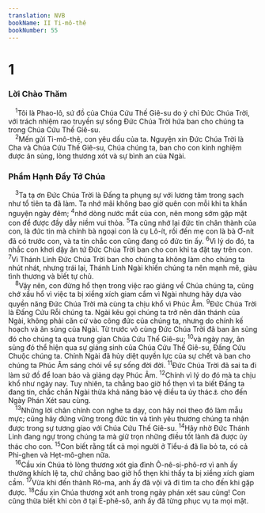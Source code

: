 ```yaml
---
translation: NVB
bookName: II Ti-mô-thê 
bookNumber: 55
---
```


<div class="title"><h1>1</h1><h3>Lời Chào Thăm </h3></div>
<span class="verse 2ti_1_1"> <sup>1</sup>Tôi là Phao-lô, sứ đồ của Chúa Cứu Thế Giê-su do ý chỉ Đức Chúa Trời, với trách nhiệm rao truyền sự sống Đức Chúa Trời hứa ban cho chúng ta trong Chúa Cứu Thế Giê-su. <br/></span>
<span class="verse 2ti_1_2"> <sup>2</sup>Mến gửi Ti-mô-thê, con yêu dấu của ta. Nguyện xin Đức Chúa Trời là Cha và Chúa Cứu Thế Giê-su, Chúa chúng ta, ban cho con kinh nghiệm được ân sủng, lòng thương xót và sự bình an của Ngài. <br/></span>
<div class="title"><h3>Phẩm Hạnh Đầy Tớ Chúa </h3></div>
<span class="verse 2ti_1_3"> <sup>3</sup>Ta tạ ơn Đức Chúa Trời là Đấng ta phụng sự với lương tâm trong sạch như tổ tiên ta đã làm. Ta nhớ mãi không bao giờ quên con mỗi khi ta khẩn nguyện ngày đêm; </span>
<span class="verse 2ti_1_4"><sup>4</sup>nhớ dòng nước mắt của con, nên mong sớm gặp mặt con để được đầy dẫy niềm vui thỏa. </span>
<span class="verse 2ti_1_5"><sup>5</sup>Ta cũng nhớ lại đức tin chân thành của con, là đức tin mà chính bà ngoại con là cụ Lô-ít, rồi đến mẹ con là bà Ơ-nít đã có trước con, và ta tin chắc con cũng đang có đức tin ấy. </span>
<span class="verse 2ti_1_6"><sup>6</sup>Vì lý do đó, ta nhắc con khơi dậy ân tứ Đức Chúa Trời ban cho con khi ta đặt tay trên con. </span>
<span class="verse 2ti_1_7"><sup>7</sup>Vì Thánh Linh Đức Chúa Trời ban cho chúng ta không làm cho chúng ta nhút nhát, nhưng trái lại, Thánh Linh Ngài khiến chúng ta nên mạnh mẽ, giàu tình thương và biết tự chủ. <br/></span>
<span class="verse 2ti_1_8"> <sup>8</sup>Vậy nên, con đừng hổ thẹn trong việc rao giảng về Chúa chúng ta, cũng chớ xấu hổ vì việc ta bị xiềng xích giam cầm vì Ngài nhưng hãy dựa vào quyền năng Đức Chúa Trời mà cùng ta chịu khổ vì Phúc Âm. </span>
<span class="verse 2ti_1_9"><sup>9</sup>Đức Chúa Trời là Đấng Cứu Rỗi chúng ta. Ngài kêu gọi chúng ta trở nên dân thánh của Ngài, không phải căn cứ vào công đức của chúng ta, nhưng do chính kế hoạch và ân sủng của Ngài. Từ trước vô cùng Đức Chúa Trời đã ban ân sủng đó cho chúng ta qua trung gian Chúa Cứu Thế Giê-su; </span>
<span class="verse 2ti_1_10"><sup>10</sup>và ngày nay, ân sủng đó thể hiện qua sự giáng sinh của Chúa Cứu Thế Giê-su, Đấng Cứu Chuộc chúng ta. Chính Ngài đã hủy diệt quyền lực của sự chết và ban cho chúng ta Phúc Âm sáng chói về sự sống đời đời. </span>
<span class="verse 2ti_1_11"><sup>11</sup>Đức Chúa Trời đã sai ta đi làm sứ đồ để loan báo và giảng dạy Phúc Âm. </span>
<span class="verse 2ti_1_12"><sup>12</sup>Chính vì lý do đó mà ta chịu khổ như ngày nay. Tuy nhiên, ta chẳng bao giờ hổ thẹn vì ta biết Đấng ta đang tin, chắc chắn Ngài thừa khả năng bảo vệ điều ta ủy thác<a data-toggle="tooltip" data-placement="bottom" title="Ctd: điều Ngài ủy thác cho ta">⚓</a> cho đến Ngày Phán Xét sau cùng. <br/></span>
<span class="verse 2ti_1_13"> <sup>13</sup>Những lời chân chính con nghe ta dạy, con hãy noi theo đó làm mẫu mực; cũng hãy đứng vững trong đức tin và tình yêu thương chúng ta nhận được trong sự tương giao với Chúa Cứu Thế Giê-su. </span>
<span class="verse 2ti_1_14"><sup>14</sup>Hãy nhờ Đức Thánh Linh đang ngự trong chúng ta mà giữ trọn những điều tốt lành đã được ủy thác cho con. </span>
<span class="verse 2ti_1_15"><sup>15</sup>Con biết rằng tất cả mọi người ở Tiểu-á đã lìa bỏ ta, có cả Phi-ghen và Hẹt-mô-ghen nữa. <br/></span>
<span class="verse 2ti_1_16"> <sup>16</sup>Cầu xin Chúa tỏ lòng thương xót gia đình Ô-nê-si-phô-rơ vì anh ấy thường khích lệ ta, chứ chẳng bao giờ hổ thẹn khi thấy ta bị xiềng xích giam cầm. </span>
<span class="verse 2ti_1_17"><sup>17</sup>Vừa khi đến thành Rô-ma, anh ấy đã vội vã đi tìm ta cho đến khi gặp được. </span>
<span class="verse 2ti_1_18"><sup>18</sup>Cầu xin Chúa thương xót anh trong ngày phán xét sau cùng! Con cũng thừa biết khi còn ở tại Ê-phê-sô, anh ấy đã từng phục vụ ta mọi mặt. <br/></span>
